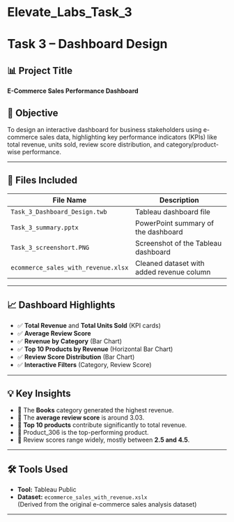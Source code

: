 # Elevate_Labs_Task_3
# Task 3 – Dashboard Design 

## 📊 Project Title
**E-Commerce Sales Performance Dashboard**

## 🎯 Objective
To design an interactive dashboard for business stakeholders using e-commerce sales data, highlighting key performance indicators (KPIs) like total revenue, units sold, review score distribution, and category/product-wise performance.

---

## 📁 Files Included

| File Name                           | Description                                               |
|-------------------------------------|-----------------------------------------------------------|
| `Task_3_Dashboard_Design.twb`       | Tableau dashboard file                                    |
| `Task_3_summary.pptx`               | PowerPoint summary of the dashboard                       |
| `Task_3_screenshort.PNG`            | Screenshot of the Tableau dashboard                       |
| `ecommerce_sales_with_revenue.xlsx` | Cleaned dataset with added revenue column                |

---

## 📈 Dashboard Highlights

- ✅ **Total Revenue** and **Total Units Sold** (KPI cards)
- ✅ **Average Review Score**
- ✅ **Revenue by Category** (Bar Chart)
- ✅ **Top 10 Products by Revenue** (Horizontal Bar Chart)
- ✅ **Review Score Distribution** (Bar Chart)
- ✅ **Interactive Filters** (Category, Review Score)

---

## 💡 Key Insights

- 📌 The **Books** category generated the highest revenue.
- 📌 The **average review score** is around 3.03.
- 📌 **Top 10 products** contribute significantly to total revenue.
- 📌 Product_306 is the top-performing product.
- 📌 Review scores range widely, mostly between **2.5 and 4.5**.

---

## 🛠 Tools Used

- **Tool:** Tableau Public
- **Dataset:** `ecommerce_sales_with_revenue.xslx`  
  (Derived from the original e-commerce sales analysis dataset)

---

